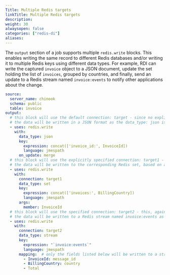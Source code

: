 ```yaml
---
Title: Multiple Redis targets
linkTitle: Multiple Redis targets
description:
weight: 30
alwaysopen: false
categories: ["redis-di"]
aliases: 
---
```


The `output` section of a job supports multiple `redis.write` blocks. This enables writing the same record to different Redis databases and/or writing it to multiple Redis keys using different data types. For example, RDI can write the captured `invoice` object to a JSON document, update the set holding the list of `invoices`, grouped by countries, and finally, send an update to a Redis stream named `invoice:events` to notify other applications about the change. 

```yaml
source:
  server_name: chinook
  schema: public
  table: invoice
output:
  # this block will use the default connection: target - since no explicit connections is specified,
  # the data will be written in a JSON format as the data_type: json is specified for the block 
  - uses: redis.write
    with:
      data_type: json
      key:
        expression: concat(['invoice_id:', InvoiceId])
        language: jmespath
      on_update: merge
  # this block will use the explicitly specified connection: target1 - it must be defined in config.yaml
  # the data will be written to the corresponding Redis set, based on a value of the key expression
  - uses: redis.write
    with:
      connection: target1
      data_type: set
      key:
        expression: concat(['invoices:', BillingCountry])
        language: jmespath
      args:
        member: InvoiceId
  # this block will use the specified connection: target2 - this, again, has to be defined in config.yaml
  # the data will be written to a Redis stream named invoice:events as specified in the key expression
  - uses: redis.write
    with:
      connection: target2
      data_type: stream
      key:
        expression: "`invoice:events`"
        language: jmespath
      mapping:  # only the fields listed below will be written to a stream message, with two of them renamed as message_id and country
        - InvoiceId: message_id
        - BillingCountry: country
        - Total
```